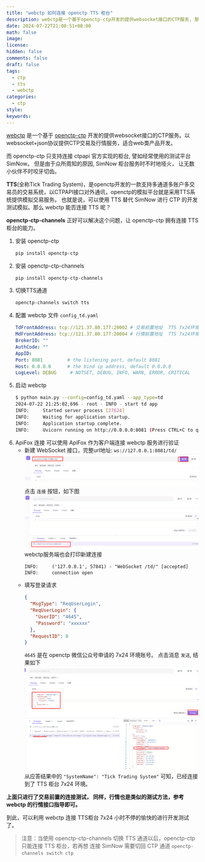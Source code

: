 ```yaml
---
title: "webctp 如何连接 openctp TTS 柜台"
description: webctp是一个基于openctp-ctp开发的提供websocket接口的CTP服务, 那么如何连接开放的openctp TTS柜台呢?
date: 2024-07-22T21:00:51+08:00
math: false
image:
license:
hidden: false
comments: false
draft: false
tags:
  - ctp
  - tts
  - webctp
categories:
  - ctp
style:
keywords:
---
```


[webctp](https://github.com/openctp/webctp) 是一个基于 [openctp-ctp](https://github.com/openctp/openctp-ctp-python)
开发的提供websocket接口的CTP服务。以websocket+json协议提供CTP交易及行情服务，适合web类产品开发。

而 openctp-ctp 只支持连接 ctpapi 官方实现的柜台, 譬如经常使用的测试平台 SimNow。 
但是由于众所周知的原因, SimNow 柜台服务时不时地哑火， 让无数小伙伴不时咬牙切齿。

**TTS**(全称Tick Trading System)，是openctp开发的一款支持多通道多账户多交易员的交易系统，以CTPAPI接口对外通讯，openctp的模拟平台就是采用TTS系统提供模拟交易服务。
也就是说，可以使用 TTS 替代 SimNow 进行 CTP 的开发测试模拟。那么 webctp 能否连接 TTS 呢？

**openctp-ctp-channels** 正好可以解决这个问题，让 openctp-ctp 拥有连接 TTS 柜台的能力。

1. 安装 openctp-ctp
   ```bash
   pip install openctp-ctp
   ```
2. 安装 openctp-ctp-channels
   ```bash
   pip install openctp-ctp-channels
   ```
3. 切换TTS通道
   ```bash
   openctp-channels switch tts
   ```
4. 配置 webctp 文件 `config_td.yaml`
   ```yaml
   TdFrontAddress: tcp://121.37.80.177:20002 # 交易前置地址  TTS 7x24环境
   MdFrontAddress: tcp://121.37.80.177:20004 # 行情前置地址  TTS 7x24环境
   BrokerID: ""
   AuthCode: ""
   AppID:
   Port: 8081         # the listening port, default 8081
   Host: 0.0.0.0      # the bind ip address, default 0.0.0.0
   LogLevel: DEBUG     # NOTSET, DEBUG, INFO, WARN, ERROR, CRITICAL
   ```
5. 启动 webctp
   ```bash
   $ python main.py --config=config_td.yaml --app_type=td
   2024-07-22 21:25:02,696 - root - INFO - start td app
   INFO:     Started server process [27624]
   INFO:     Waiting for application startup.
   INFO:     Application startup complete.
   INFO:     Uvicorn running on http://0.0.0.0:8081 (Press CTRL+C to quit)
   ```
6. ApiFox 连接
   可以使用 ApiFox 作为客户端连接 webctp 服务进行验证
   - 新建 WebSocket 接口，完整url地址: `ws://127.0.0.1:8081/td/`
      ![1](1.png)
      点击 `连接` 按钮，如下图
      ![2](2.png)
      webctp服务端也会打印新建连接
      ```text
      INFO:     ('127.0.0.1', 57841) - "WebSocket /td/" [accepted]
      INFO:     connection open
      ```
   - 填写登录请求
      ```json
      {
        "MsgType": "ReqUserLogin",
        "ReqUserLogin": {
          "UserID": "4645",
          "Password": "xxxxxx"
        },
        "RequestID": 0
      }
      ```
      `4645` 是在 openctp 微信公众号申请的 7x24 环境账号。
      点击消息 `发送`, 结果如下
      ![3](3.png)
      从应答结果中的 `"SystemName": "Tick Trading System"` 可知，已经连接到了 TTS 柜台 7x24 环境。

**上面只进行了交易前置的连接测试， 同样，行情也是类似的测试方法，参考 webctp 的行情接口指导即可。**

到此，可以利用 webctp 连接 TTS柜台 7x24 小时不停的愉快的进行开发测试了。

> 注意：当使用 openctp-ctp-channels 切换 TTS 通道以后，openctp-ctp 只能连接 TTS 柜台，若再想 连接 SimNow 需要切回 CTP 通道 `openctp-channels switch ctp`
